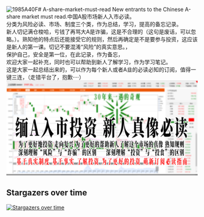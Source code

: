![1985A40F](https://github.com/anbeibei/Chinese-A-share-market-must-read/assets/13477806/066439ec-d220-4719-86a0-13b5f62ea569)# A-share-market-must-read
New entrants to the Chinese A-share market must read.中国A股市场新人入市必读。  <Br/>分类为风险必读、市场、制度三个类，作为总结，学习，提高的备忘记录。<Br/>新人切记满仓梭哈，亏钱了再骂大A是诈骗，这是不合理的（这句是废话，可以忽略。）。熟知他的特点后还能接受它的规则，然后再确定是不是要参与投资，这应该是新人的第一课。切记不要混淆“风险”的真实意思。，<Br/>保护自己，安全是第一位，在此记录，作为备忘，<Br/>欢迎大家一起补充，同时也可以帮助到新人了解学习，作为学习笔记。  <Br/>这是大家一起总结出来的，可以作为每个新人或者A韭的必读必知的订阅，值得一键三连，（走错平台了，抱歉····）
![image](https://github.com/anbeibei/Chinese-A-share-market-must-read/blob/main/%E9%A6%96%E5%9B%BE%E6%B5%B7%E6%8A%A5.jpg)

## Stargazers over time

[![Stargazers over time](https://starchart.cc/anbeibei/Chinese-A-share-market-must-read.svg)](https://starchart.cc/anbeibei/Chinese-A-share-market-must-read)
